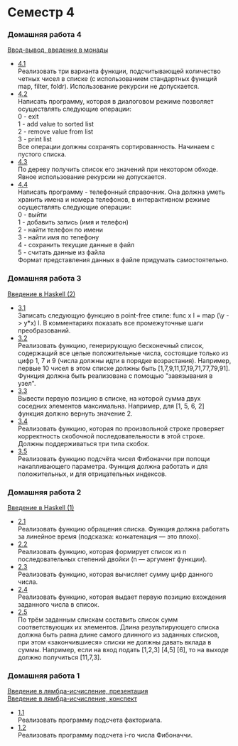 Семестр 4
=========
### Домашняя работа 4
[Ввод-вывод, введение в монады](https://docs.google.com/document/d/1MJDDfN2vOFjXjl6GVAyQW-1_xyv9-CokvvXpzFOcK4U/edit?usp=sharing)

- [4.1](https://github.com/Victor-Y-Fadeev/SPbSU/tree/master/course2/sem4/hw4/task1) <br/>
Реализовать три варианта функции, подсчитывающей количество четных чисел в списке (с использованием стандартных функций map, filter, foldr). Использование рекурсии не допускается.
- [4.2](https://github.com/Victor-Y-Fadeev/SPbSU/tree/master/course2/sem4/hw4/task2) <br/>
Написать программу, которая в диалоговом режиме позволяет осуществлять следующие операции: <br/>
0 - exit <br/>
1 - add value to sorted list <br/>
2 - remove value from list <br/>
3 - print list <br/>
Все операции должны сохранять сортированность. Начинаем с пустого списка.
- [4.3](https://github.com/Victor-Y-Fadeev/SPbSU/tree/master/course2/sem4/hw4/task3) <br/>
По дереву получить список его значений при некотором обходе. Явное использование рекурсии не допускается.
- [4.4](https://github.com/Victor-Y-Fadeev/SPbSU/tree/master/course2/sem4/hw4/task4) <br/>
Написать программу - телефонный справочник. Она должна уметь хранить имена и номера телефонов, в интерактивном режиме осуществлять следующие операции: <br/>
0 - выйти <br/>
1 - добавить запись (имя и телефон) <br/>
2 - найти телефон по имени <br/>
3 - найти имя по телефону <br/>
4 - сохранить текущие данные в файл <br/>
5 - считать данные из файла <br/>
Формат представления данных в файле придумать самостоятельно.


### Домашняя работа 3
[Введение в Haskell (2)](https://drive.google.com/open?id=1fmHu_kQxrI57Bbi-EPelFKGvZSht6PeabD6QTjgC4LM)

- [3.1](https://github.com/Victor-Y-Fadeev/SPbSU/tree/master/course2/sem4/hw3/task1) <br/>
Записать следующую функцию в point-free стиле: func x l = map (\y -> y*x) l. В комментариях показать все промежуточные шаги преобразований.
- [3.2](https://github.com/Victor-Y-Fadeev/SPbSU/tree/master/course2/sem4/hw3/task2) <br/>
Реализовать функцию, генерирующую бесконечный список, содержащий все целые положительные числа, состоящие только из цифр 1, 7 и 9 (числа должны идти в порядке возрастания). Например, первые 10 чисел в этом списке должны быть [1,7,9,11,17,19,71,77,79,91]. Функция должна быть реализована с помощью "завязывания в узел".
- [3.3](https://github.com/Victor-Y-Fadeev/SPbSU/tree/master/course2/sem4/hw3/task3) <br/>
Вывести первую позицию в списке, на которой сумма двух соседних элементов максимальна. Например, для [1, 5, 6, 2] функция должно вернуть значение 2.
- [3.4](https://github.com/Victor-Y-Fadeev/SPbSU/tree/master/course2/sem4/hw3/task4) <br/>
Реализовать функцию, которая по произвольной строке проверяет корректность скобочной последовательности в этой строке. Должны поддерживаться три типа скобок.
- [3.5](https://github.com/Victor-Y-Fadeev/SPbSU/tree/master/course2/sem4/hw3/task5) <br/>
Реализовать функцию подсчёта чисел Фибоначчи при попощи накапливающего параметра. Функция должна работать и для положительных, и для отрицательных индексов.


### Домашняя работа 2
[Введение в Haskell (1)](https://drive.google.com/open?id=1c_F165RZocXSwlaqxx6CNe5CWcv2SyOFeIbyCVq-YeU)

- [2.1](https://github.com/Victor-Y-Fadeev/SPbSU/tree/master/course2/sem4/hw2/task1) <br/>
Реализовать функцию обращения списка. Функция должна работать за линейное время (подсказка: конкатенация — это плохо).
- [2.2](https://github.com/Victor-Y-Fadeev/SPbSU/tree/master/course2/sem4/hw2/task2) <br/>
Реализовать функцию, которая формирует список из n последовательных степений двойки (n — аргумент функции).
- [2.3](https://github.com/Victor-Y-Fadeev/SPbSU/tree/master/course2/sem4/hw2/task3) <br/>
Реализовать функцию, которая вычисляет сумму цифр данного числа.
- [2.4](https://github.com/Victor-Y-Fadeev/SPbSU/tree/master/course2/sem4/hw2/task4) <br/>
Реализовать функцию, которая выдает первую позицию вхождения заданного числа в список.
- [2.5](https://github.com/Victor-Y-Fadeev/SPbSU/tree/master/course2/sem4/hw2/task5) <br/>
По трём заданным спискам составить список сумм соответствующих их элементов. Длина результирующего списка должна быть равна длине самого длинного из заданных списков, при этом «закончившиеся» списки не должны давать вклада в суммы. Например, если на вход подать [1,2,3] [4,5] [6], то на выходе должно получиться [11,7,3].


### Домашняя работа 1
[Введение в лямбда-исчисление, презентация](https://drive.google.com/open?id=1HJca6PExeNMRQfTKS448S9IJRsFWfI5j) <br/>
[Введение в лямбда-исчисление, конспект](https://drive.google.com/open?id=1hVLiCY1BrsaiwN0Q-GU9uZTBxeAA_Leht83nK0ivbQ0)

- [1.1](https://github.com/Victor-Y-Fadeev/SPbSU/tree/master/course2/sem4/hw1/task1) <br/>
Реализовать программу подсчета факториала.
- [1.2](https://github.com/Victor-Y-Fadeev/SPbSU/tree/master/course2/sem4/hw1/task2) <br/>
Реализовать программу подсчета i-го числа Фибоначчи.
